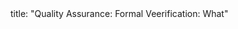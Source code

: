 <frontmatter>
title: "Quality Assurance: Formal Veerification: What"
</frontmatter>

<include src="index-body.md" boilerplate />
